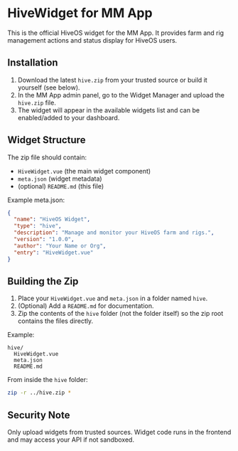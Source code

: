 HiveWidget for MM App
====================

This is the official HiveOS widget for the MM App. It provides farm and rig management actions and status display for HiveOS users.

Installation
------------
1. Download the latest `hive.zip` from your trusted source or build it yourself (see below).
2. In the MM App admin panel, go to the Widget Manager and upload the `hive.zip` file.
3. The widget will appear in the available widgets list and can be enabled/added to your dashboard.

Widget Structure
----------------
The zip file should contain:

- `HiveWidget.vue` (the main widget component)
- `meta.json` (widget metadata)
- (optional) `README.md` (this file)

Example meta.json:
```json
{
  "name": "HiveOS Widget",
  "type": "hive",
  "description": "Manage and monitor your HiveOS farm and rigs.",
  "version": "1.0.0",
  "author": "Your Name or Org",
  "entry": "HiveWidget.vue"
}
```

Building the Zip
----------------
1. Place your `HiveWidget.vue` and `meta.json` in a folder named `hive`.
2. (Optional) Add a `README.md` for documentation.
3. Zip the contents of the `hive` folder (not the folder itself) so the zip root contains the files directly.

Example:
```
hive/
  HiveWidget.vue
  meta.json
  README.md
```

From inside the `hive` folder:
```bash
zip -r ../hive.zip *
```

Security Note
-------------
Only upload widgets from trusted sources. Widget code runs in the frontend and may access your API if not sandboxed.
